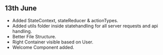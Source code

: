 ## 13th June

- Added StateContext, stateReducer & actionTypes.
- Added utils folder inside statehandling for all server requests and api handling.
- Better File Structure.
- Right Container visible based on User.
- Welcome Component added.
